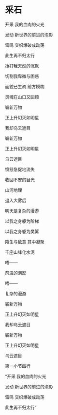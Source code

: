 # 采石


开采 我的血肉的火光

发动 新世界的前进的泡影

雷鸣 交织爆破成动荡

此生再不归太行

捶打我天然的沉默

切割我卑微与困惑

面貌已生疏 前方模糊

灵魂在山口又回顾

崭新万物

正上升幻灭如明星

我却乌云遮目

崭新万物

正上升幻灭如明星

乌云遮目

愤怒急促地流失

收回不安的目光

山河地理

退入大雾后

明天是复杂的漫游

以我之身躯为阶梯

以我之身躯为樊篱

陌生与敌意 其中凝聚

千座山峰化水泥

唔——

前进的泡影

唔——

复杂的漫游

崭新万物

正上升幻灭如明星

我却乌云遮目

崭新万物

正上升幻灭如明星

乌云遮目

第一小节四行

“开采 我的血肉的火光

发动 新世界的前进的泡影

雷鸣 交织爆破成动荡

此生再不归太行”

